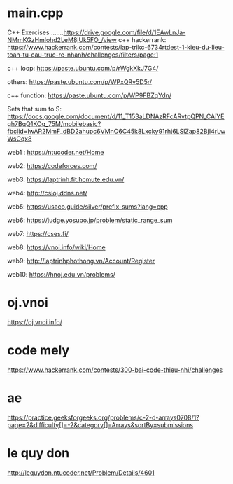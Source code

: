 # main.cpp
C++ Exercises
.......https://drive.google.com/file/d/1EAwLnJa-NMmKGzHmlohd2LeM8jUk5FO_/view
c++ hackerrank: https://www.hackerrank.com/contests/lap-trikc-6734rtdest-1-kieu-du-lieu-toan-tu-cau-truc-re-nhanh/challenges/filters/page:1

c++ loop: https://paste.ubuntu.com/p/rWgkXkJ7G4/

others: https://paste.ubuntu.com/p/WPxQRv5D5r/

c++ function: https://paste.ubuntu.com/p/WP9FBZqYdn/

Sets that sum to S: https://docs.google.com/document/d/11_T153aLDNAzRFcARvtpQPN_CAiYEgh7BqQ1KOq_75M/mobilebasic?fbclid=IwAR2MmF_dBD2ahupc6VMnO6C45k8Lxcky91rhj6LSlZap82BjI4rLwWsCqx8

web1 : https://ntucoder.net/Home

web2: https://codeforces.com/

web3: https://laptrinh.fit.hcmute.edu.vn/

web4: http://csloj.ddns.net/

web5: https://usaco.guide/silver/prefix-sums?lang=cpp

web6: https://judge.yosupo.jp/problem/static_range_sum

web7: https://cses.fi/

web8: https://vnoi.info/wiki/Home

web9: http://laptrinhphothong.vn/Account/Register

web10: https://hnoj.edu.vn/problems/

# oj.vnoi

https://oj.vnoi.info/

# code mely

https://www.hackerrank.com/contests/300-bai-code-thieu-nhi/challenges

# ae

https://practice.geeksforgeeks.org/problems/c-2-d-arrays0708/1?page=2&difficulty[]=-2&category[]=Arrays&sortBy=submissions

# le quy don

http://lequydon.ntucoder.net/Problem/Details/4601
